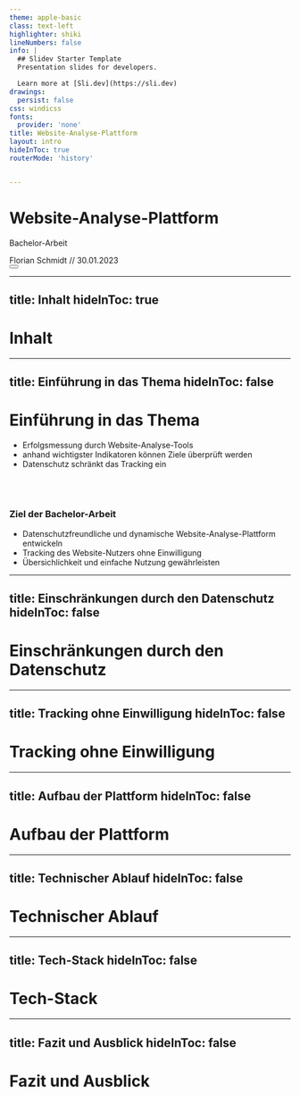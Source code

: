 ```yaml
---
theme: apple-basic
class: text-left
highlighter: shiki
lineNumbers: false
info: |
  ## Slidev Starter Template
  Presentation slides for developers.

  Learn more at [Sli.dev](https://sli.dev)
drawings:
  persist: false
css: windicss
fonts:
  provider: 'none'
title: Website-Analyse-Plattform
layout: intro
hideInToc: true
routerMode: 'history'


---
```


# Website-Analyse-Plattform
Bachelor-Arbeit 


<div class="absolute bottom-10">
  <span class="font-700">
    Florian Schmidt // 30.01.2023
  </span>
</div>

<!-- <div class="pt-12">
  <span @click="$slidev.nav.next" class="px-2 py-1 rounded cursor-pointer" hover="bg-white bg-opacity-10">
    Press Space for next page <carbon:arrow-right class="inline"/>
  </span>
</div> -->

<div class="abs-br m-6 flex gap-2">
  <button @click="$slidev.nav.openInEditor()" title="Open in Editor" class="text-xl icon-btn opacity-50 !border-none !hover:text-white">
    <carbon:edit />
  </button>
  <a href="https://github.com/slidevjs/slidev" target="_blank" alt="GitHub"
    class="text-xl icon-btn opacity-50 !border-none !hover:text-white">
    <carbon-logo-github />
  </a>
</div>

<!--
The last comment block of each slide will be treated as slide notes. It will be visible and editable in Presenter Mode along with the slide. [Read more in the docs](https://sli.dev/guide/syntax.html#notes)
-->
<style>
h1 {
  @apply font-regular
}  
</style>

---
title: Inhalt
hideInToc: true
---
# Inhalt 
<Toc listClass="list-disc" />

<!--
You can have `style` tag in markdown to override the style for the current page.
Learn more: https://sli.dev/guide/syntax#embedded-styles
-->

<!--
Here is another comment.
-->

---
title: Einführung in das Thema
hideInToc: false
---
# Einführung in das Thema

- Erfolgsmessung durch Website-Analyse-Tools
- anhand wichtigster Indikatoren können Ziele überprüft werden
- Datenschutz schränkt das Tracking ein
<br/>
<br/>

### Ziel der Bachelor-Arbeit

- Datenschutzfreundliche und dynamische Website-Analyse-Plattform entwickeln
- Tracking des Website-Nutzers ohne Einwilligung 
- Übersichlichkeit und einfache Nutzung gewährleisten
<!-- https://sli.dev/guide/animations.html#click-animations -->

---
title: Einschränkungen durch den Datenschutz
hideInToc: false
---
# Einschränkungen durch den Datenschutz
---
title: Tracking ohne Einwilligung
hideInToc: false
---
# Tracking ohne Einwilligung
---
title: Aufbau der Plattform
hideInToc: false
---
# Aufbau der Plattform
---
title: Technischer Ablauf
hideInToc: false
---
# Technischer Ablauf
---
title: Tech-Stack
hideInToc: false
---
# Tech-Stack
---
title: Fazit und Ausblick
hideInToc: false
---
# Fazit und Ausblick



